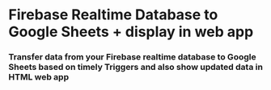 # Firebase Realtime Database to Google Sheets + display in web app

### Transfer data from your Firebase realtime database to Google Sheets based on timely Triggers and also show updated data in HTML web app
